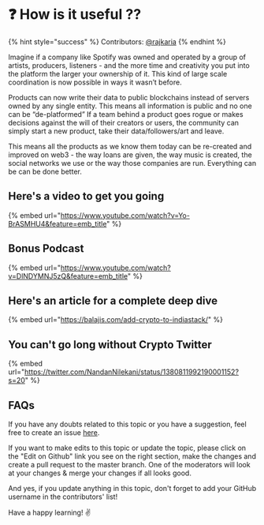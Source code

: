 # ❓ How is it useful ??

{% hint style="success" %}
Contributors: [@rajkaria](https://github.com/rajkaria)
{% endhint %}

Imagine if a company like Spotify was owned and operated by a group of artists, producers, listeners - and the more time and creativity you put into the platform the larger your ownership of it. This kind of large scale coordination is now possible in ways it wasn’t before.

Products can now write their data to public blockchains instead of servers owned by any single entity. This means all information is public and no one can be “de-platformed” If a team behind a product goes rogue or makes decisions against the will of their creators or users, the community can simply start a new product, take their data/followers/art and leave.

This means all the products as we know them today can be re-created and improved on web3 - the way loans are given, the way music is created, the social networks we use or the way those companies are run. Everything can be can be done better.

## Here's a video to get you going

{% embed url="https://www.youtube.com/watch?v=Yo-BrASMHU4&feature=emb_title" %}

## Bonus Podcast

{% embed url="https://www.youtube.com/watch?v=DlNDYMNJ5zQ&feature=emb_title" %}

## Here's an article for a complete deep dive

{% embed url="https://balajis.com/add-crypto-to-indiastack/" %}

## You can't go long without Crypto Twitter

{% embed url="https://twitter.com/NandanNilekani/status/1380811992190001152?s=20" %}

## FAQs

If you have any doubts related to this topic or you have a suggestion, feel free to create an issue [here](https://github.com/SuperteamDAO/ground-zero/issues).

If you want to make edits to this topic or update the topic, please click on the "Edit on Github" link you see on the right section, make the changes and create a pull request to the master branch. One of the moderators will look at your changes & merge your changes if all looks good.

And yes, if you update anything in this topic, don't forget to add your GitHub username in the contributors' list!

Have a happy learning! ✌️
